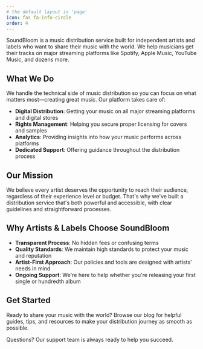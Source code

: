 ```yaml
---
# the default layout is 'page'
icon: fas fa-info-circle
order: 4
---
```


SoundBloom is a music distribution service built for independent artists and labels who want to share their music with the world. We help musicians get their tracks on major streaming platforms like Spotify, Apple Music, YouTube Music, and dozens more.

## What We Do

We handle the technical side of music distribution so you can focus on what matters most—creating great music. Our platform takes care of:

- **Digital Distribution**: Getting your music on all major streaming platforms and digital stores
- **Rights Management**: Helping you secure proper licensing for covers and samples
- **Analytics**: Providing insights into how your music performs across platforms
- **Dedicated Support**: Offering guidance throughout the distribution process

## Our Mission

We believe every artist deserves the opportunity to reach their audience, regardless of their experience level or budget. That's why we've built a distribution service that's both powerful and accessible, with clear guidelines and straightforward processes.

## Why Artists & Labels Choose SoundBloom

- **Transparent Process**: No hidden fees or confusing terms
- **Quality Standards**: We maintain high standards to protect your music and reputation
- **Artist-First Approach**: Our policies and tools are designed with artists' needs in mind
- **Ongoing Support**: We're here to help whether you're releasing your first single or hundredth album

## Get Started

Ready to share your music with the world? Browse our blog for helpful guides, tips, and resources to make your distribution journey as smooth as possible.

Questions? Our support team is always ready to help you succeed.
